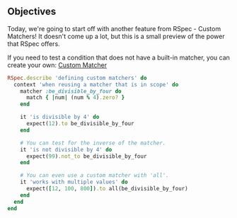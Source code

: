 ## Objectives
Today, we're going to start off with another feature from RSpec - Custom Matchers! It doesn't come up a lot, but this is
a small preview of the power that RSpec offers.

If you need to test a condition that does not have a built-in matcher, you can create your own:
[Custom Matcher](https://relishapp.com/rspec/rspec-expectations/v/3-9/docs/custom-matchers)

```ruby
RSpec.describe 'defining custom matchers' do
  context 'when reusing a matcher that is in scope' do
    matcher :be_divisible_by_four do
      match { |num| (num % 4).zero? }
    end

    it 'is divisible by 4' do
      expect(12).to be_divisible_by_four
    end

    # You can test for the inverse of the matcher.
    it 'is not divisible by 4' do
      expect(99).not_to be_divisible_by_four
    end

    # You can even use a custom matcher with 'all'.
    it 'works with multiple values' do
      expect([12, 100, 800]).to all(be_divisible_by_four)
    end
  end
end
```

